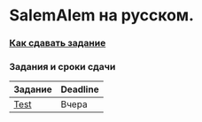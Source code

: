 # SalemAlem на русском.

### [Как сдавать задание](practice/how-to-submit.md)

### Задания и сроки сдачи
| Задание | Deadline |
| ---      |  ------  |
|[Test](https://codeforces.com/problemset/problem/1469/B?locale=ru)|Вчера|
